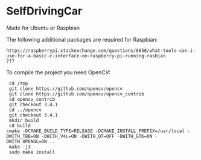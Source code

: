 # SelfDrivingCar

Made for Ubuntu or Raspbian

The following additional packages are required for Raspbian:
```
https://raspberrypi.stackexchange.com/questions/8858/what-tools-can-i-use-for-a-basic-c-interface-on-raspberry-pi-running-rasbian
???
```

To compile the project you need OpenCV:
```
 cd /tmp
 git clone https://github.com/opencv/opencv
 git clone https://github.com/opencv/opencv_contrib
 cd opencv_contrib
 git checkout 3.4.1
 cd ../opencv
 git checkout 3.4.1
 mkdir build
 cd build
cmake -DCMAKE_BUILD_TYPE=RELEASE -DCMAKE_INSTALL_PREFIX=/usr/local -DWITH_TBB=ON -DWITH_V4L=ON -DWITH_QT=OFF -DWITH_GTK=ON -DWITH_OPENGL=ON ..
 make -j3
 sudo make install
 ```
